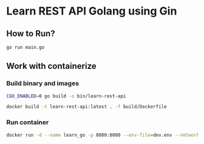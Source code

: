# Learn REST API Golang using Gin

## How to Run?

```bash
go run main.go
```

## Work with containerize

### Build binary and images

```bash
CGO_ENABLED=0 go build -o bin/learn-rest-api

docker build -t learn-rest-api:latest . -f build/Dockerfile
```

### Run container

```bash
docker run -d --name learn_go -p 8080:8080 --env-file=dev.env --network my-network learn-rest-api
```